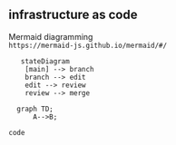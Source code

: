 ## infrastructure as code


Mermaid diagramming  
`https://mermaid-js.github.io/mermaid/#/`  

```mermaid
   stateDiagram
    [main] --> branch
    branch --> edit
    edit --> review
    review --> merge
 ```





```mermaid
  graph TD;
      A-->B;
 ```

```
code
```
